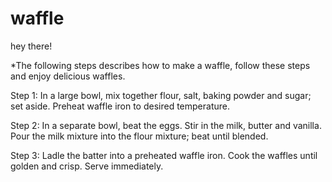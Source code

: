 # waffle
hey there!

*The following steps describes how to make a waffle, follow these steps and enjoy delicious waffles. 

Step 1:
In a large bowl, mix together flour, salt, baking powder and sugar; set aside. Preheat waffle iron to desired temperature.

 Step 2:
In a separate bowl, beat the eggs. Stir in the milk, butter and vanilla. Pour the milk mixture into the flour mixture; beat until blended.

 Step 3:
Ladle the batter into a preheated waffle iron. Cook the waffles until golden and crisp. Serve immediately.